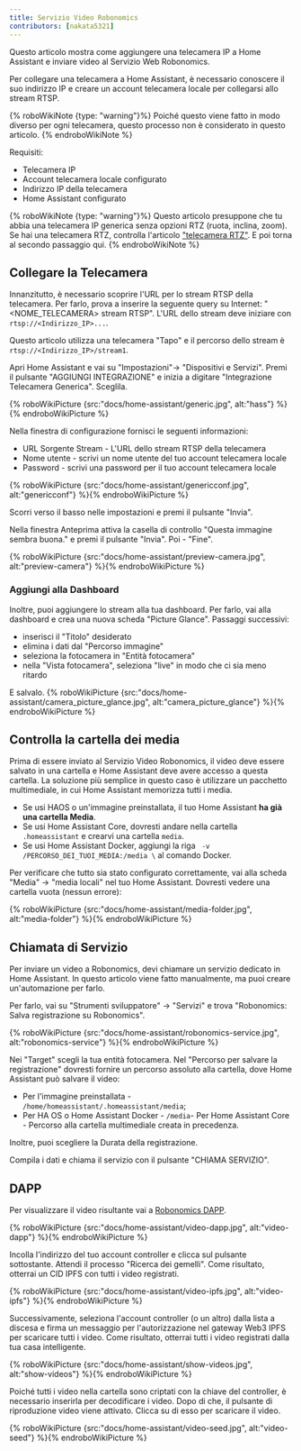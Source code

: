 ```yaml
---
title: Servizio Video Robonomics
contributors: [nakata5321]
---
```


Questo articolo mostra come aggiungere una telecamera IP a Home Assistant e inviare video al Servizio Web Robonomics.

Per collegare una telecamera a Home Assistant, è necessario conoscere il suo indirizzo IP e creare un account telecamera locale per collegarsi allo stream RTSP.

{% roboWikiNote {type: "warning"}%} Poiché questo viene fatto in modo diverso per ogni telecamera, questo processo non è considerato in questo articolo.
{% endroboWikiNote %}

Requisiti:
- Telecamera IP
- Account telecamera locale configurato
- Indirizzo IP della telecamera
- Home Assistant configurato

{% roboWikiNote {type: "warning"}%} Questo articolo presuppone che tu abbia una telecamera IP generica senza opzioni RTZ (ruota, inclina, zoom). Se hai una telecamera RTZ, controlla l'articolo ["telecamera RTZ"](docs/ptz-camera). E poi torna al secondo passaggio qui. {% endroboWikiNote %}

## Collegare la Telecamera

Innanzitutto, è necessario scoprire l'URL per lo stream RTSP della telecamera.
Per farlo, prova a inserire la seguente query su Internet: "<NOME_TELECAMERA> stream RTSP".
L'URL dello stream deve iniziare con `rtsp://<Indirizzo_IP>...`.

Questo articolo utilizza una telecamera "Tapo" e il percorso dello stream è `rtsp://<Indirizzo_IP>/stream1`.

Apri Home Assistant e vai su "Impostazioni"-> "Dispositivi e Servizi". Premi il pulsante "AGGIUNGI INTEGRAZIONE" e
inizia a digitare "Integrazione Telecamera Generica". Sceglila.

{% roboWikiPicture {src:"docs/home-assistant/generic.jpg", alt:"hass"} %}{% endroboWikiPicture %}

Nella finestra di configurazione fornisci le seguenti informazioni:
- URL Sorgente Stream - L'URL dello stream RTSP della telecamera
- Nome utente - scrivi un nome utente del tuo account telecamera locale
- Password - scrivi una password per il tuo account telecamera locale

{% roboWikiPicture {src:"docs/home-assistant/genericconf.jpg", alt:"genericconf"} %}{% endroboWikiPicture %}

Scorri verso il basso nelle impostazioni e premi il pulsante "Invia".

Nella finestra Anteprima attiva la casella di controllo "Questa immagine sembra buona." e premi il pulsante "Invia". Poi - "Fine".

{% roboWikiPicture {src:"docs/home-assistant/preview-camera.jpg", alt:"preview-camera"} %}{% endroboWikiPicture %}

### Aggiungi alla Dashboard

Inoltre, puoi aggiungere lo stream alla tua dashboard. Per farlo, vai alla dashboard e crea una nuova scheda "Picture Glance". Passaggi successivi:
- inserisci il "Titolo" desiderato
- elimina i dati dal "Percorso immagine"
- seleziona la fotocamera in "Entità fotocamera"
- nella "Vista fotocamera", seleziona "live" in modo che ci sia meno ritardo

E salvalo.
{% roboWikiPicture {src:"docs/home-assistant/camera_picture_glance.jpg", alt:"camera_picture_glance"} %}{% endroboWikiPicture %}

## Controlla la cartella dei media

Prima di essere inviato al Servizio Video Robonomics, il video deve essere salvato in una cartella e Home Assistant deve avere accesso a questa cartella.
La soluzione più semplice in questo caso è utilizzare un pacchetto multimediale, in cui Home Assistant memorizza tutti i media.

- Se usi HAOS o un'immagine preinstallata, il tuo Home Assistant **ha già una cartella Media**.
- Se usi Home Assistant Core, dovresti andare nella cartella `.homeassistant` e crearvi una cartella `media`.
- Se usi Home Assistant Docker, aggiungi la riga ` -v /PERCORSO_DEI_TUOI_MEDIA:/media \` al comando Docker.

Per verificare che tutto sia stato configurato correttamente, vai alla scheda "Media" -> "media locali" nel tuo Home Assistant.
Dovresti vedere una cartella vuota (nessun errore):

{% roboWikiPicture {src:"docs/home-assistant/media-folder.jpg", alt:"media-folder"} %}{% endroboWikiPicture %}

## Chiamata di Servizio

Per inviare un video a Robonomics, devi chiamare un servizio dedicato in Home Assistant.
In questo articolo viene fatto manualmente, ma puoi creare un'automazione per farlo.

Per farlo, vai su "Strumenti sviluppatore" -> "Servizi" e trova "Robonomics: Salva registrazione su Robonomics".

{% roboWikiPicture {src:"docs/home-assistant/robonomics-service.jpg", alt:"robonomics-service"} %}{% endroboWikiPicture %}

Nei "Target" scegli la tua entità fotocamera.
Nel "Percorso per salvare la registrazione" dovresti fornire un percorso assoluto alla cartella, dove Home Assistant può salvare il video:
- Per l'immagine preinstallata - `/home/homeassistant/.homeassistant/media`;
- Per HA OS o Home Assistant Docker - `/media`- Per Home Assistant Core - Percorso alla cartella multimediale creata in precedenza.

Inoltre, puoi scegliere la Durata della registrazione.

Compila i dati e chiama il servizio con il pulsante "CHIAMA SERVIZIO".

## DAPP

Per visualizzare il video risultante vai a [Robonomics DAPP](https://vol4tim.github.io/videostream/).

{% roboWikiPicture {src:"docs/home-assistant/video-dapp.jpg", alt:"video-dapp"} %}{% endroboWikiPicture %}

Incolla l'indirizzo del tuo account controller e clicca sul pulsante sottostante. Attendi il processo "Ricerca dei gemelli".
Come risultato, otterrai un CID IPFS con tutti i video registrati.

{% roboWikiPicture {src:"docs/home-assistant/video-ipfs.jpg", alt:"video-ipfs"} %}{% endroboWikiPicture %}

Successivamente, seleziona l'account controller (o un altro) dalla lista a discesa e firma un messaggio per l'autorizzazione nel
gateway Web3 IPFS per scaricare tutti i video. Come risultato, otterrai tutti i video registrati dalla tua casa intelligente.

{% roboWikiPicture {src:"docs/home-assistant/show-videos.jpg", alt:"show-videos"} %}{% endroboWikiPicture %}

Poiché tutti i video nella cartella sono criptati con la chiave del controller, è necessario inserirla per decodificare i video.
Dopo di che, il pulsante di riproduzione video viene attivato. Clicca su di esso per scaricare il video.

{% roboWikiPicture {src:"docs/home-assistant/video-seed.jpg", alt:"video-seed"} %}{% endroboWikiPicture %}
